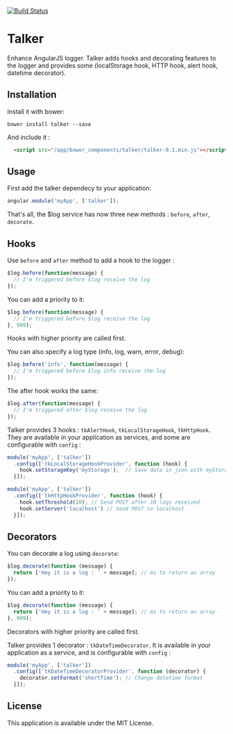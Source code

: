[![Build Status](https://travis-ci.org/RobinBressan/talker.png?branch=master)](https://travis-ci.org/RobinBressan/talker)

# Talker

Enhance AngularJS logger. Talker adds hooks and decorating features to the logger and provides some (localStorage hook, HTTP hook, alert hook, datetime decorator).

Installation
------------

Install it with bower:

```
bower install talker --save
```

And include it :

```html
  <script src="/app/bower_components/talker/talker-0.1.min.js"></script>
```

Usage
-----

First add the talker dependecy to your application:

```javascript
angular.module('myApp', ['talker']);
```

That's all, the $log service has now three new methods : `before`, `after`, `decorate`.

Hooks
-----

Use `before` and `after` method to add a hook to the logger :

```javascript
$log.before(function(message) {
  // I'm triggered before $log receive the log
});
```

You can add a priority to it:

```javascript
$log.before(function(message) {
  // I'm triggered before $log receive the log
}, 999);
```
Hooks with higher priority are called first.

You can also specify a log type (info, log, warn, error, debug):

```javascript
$log.before('info', function(message) {
  // I'm triggered before $log.info receive the log
});
```

The after hook works the same:

```javascript
$log.after(function(message) {
  // I'm triggered after $log receive the log
});
```

Talker provides 3 hooks : `tkAlertHook`, `tkLocalStorageHook`, `tkHttpHook`. They are available in your application as services, and some are configurable with `config` :

```javascript
module('myApp', ['talker'])
  .config(['tkLocalStorageHookProvider', function (hook) {
    hook.setStorageKey('myStorage');  // Save data in json with myStorage as key
  }]);
```

```javascript
module('myApp', ['talker'])
  .config(['tkHttpHookProvider', function (hook) {
    hook.setThreshold(10); // Send POST after 10 logs received
    hook.setServer('localhost') // Send POST to localhost
  }]);
```

Decorators
----------

You can decorate a log using `decorate`:

```javascript
$log.decorate(function (message) {
  return ['Hey it is a log : ' + message]; // As to return an array
});
```

You can add a priority to it:

```javascript
$log.decorate(function (message) {
  return ['Hey it is a log : ' + message]; // As to return an array
}, 999);
```

Decorators with higher priority are called first.

Talker provides 1 decorator : `tkDateTimeDecorator`. It is available in your application as a service, and is configurable with `config` :

```javascript
module('myApp', ['talker'])
  .config(['tkDateTimeDecoratorProvider', function (decorator) {
    decorator.setFormat('shortTime'); // Change datetime format
  }]);
```

License
-------

This application is available under the MIT License.
